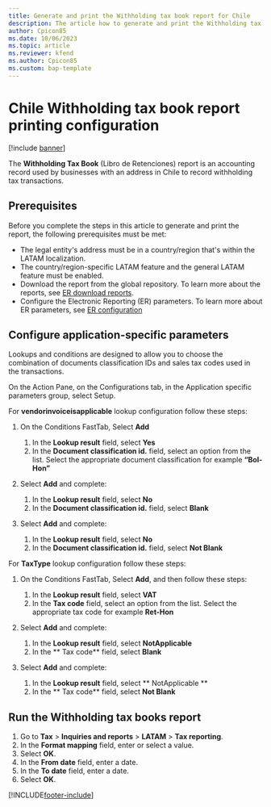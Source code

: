 ```yaml
---
title: Generate and print the Withholding tax book report for Chile
description: The article how to generate and print the Withholding tax book report for Chile. 
author: Cpicon85 
ms.date: 10/06/2023 
ms.topic: article
ms.reviewer: kfend
ms.author: Cpicon85 
ms.custom: bap-template
---
```


# Chile Withholding tax book report printing configuration

[!include [banner](../../includes/banner.md)]

The **Withholding Tax Book** (Libro de Retenciones) report is an accounting record used by businesses with an address in Chile to record withholding tax transactions.

## Prerequisites

Before you complete the steps in this article to generate and print the report, the following prerequisites must be met:

- The legal entity's address must be in a country/region that's within the LATAM localization.
- The country/region-specific LATAM feature and the general LATAM feature must be enabled.
- Download the report from the global repository. To learn more about the reports, see [ER download reports](../../../fin-ops-core/dev-itpro/analytics/er-download-configurations-global-repo.md).
- Configure the Electronic Reporting (ER) parameters. To learn more about ER parameters, see [ER configuration](../../../fin-ops-core/dev-itpro/analytics/electronic-reporting-er-configure-parameters.md)

## Configure application-specific parameters
Lookups and conditions are designed to allow you to choose the combination of documents classification IDs and sales tax codes used in the transactions.

On the Action Pane, on the Configurations tab, in the Application specific parameters group, select Setup.

For **vendorinvoiceisapplicable** lookup configuration follow these steps:

1. On the Conditions FastTab, Select **Add**
   1. In the **Lookup result** field, select **Yes**
   2. In the **Document classification id.** field, select an option from the list. Select the appropriate document classification for example **“Bol-Hon”**

2. Select **Add** and complete:
   1. In the **Lookup result** field, select **No**
   2. In the **Document classification id.** field, select **Blank**

3. Select **Add** and complete:
   1. In the **Lookup result** field, select **No**
   2. In the **Document classification id.** field, select **Not Blank**

For **TaxType** lookup configuration follow these steps:

1. On the Conditions FastTab, Select **Add**, and then follow these steps:
   1. In the **Lookup result** field, select **VAT**
   2. In the **Tax code** field, select an option from the list. Select the appropriate tax code for example **Ret-Hon**

2. Select **Add** and complete:
   1. In the **Lookup result** field, select **NotApplicable**
   2. In the ** Tax code** field, select **Blank**

3. Select **Add** and complete:
   1. In the **Lookup result** field, select ** NotApplicable **
   2. In the ** Tax code** field, select **Not Blank**


## Run the Withholding tax books report

1. Go to **Tax** > **Inquiries and reports** > **LATAM** > **Tax reporting**.
2. In the **Format mapping** field, enter or select a value.
3. Select **OK**.
4. In the **From date** field, enter a date.
5. In the **To date** field, enter a date.
6. Select **OK**.


[!INCLUDE[footer-include](../../../includes/footer-banner.md)]
